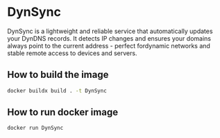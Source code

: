 # DynSync
DynSync is a lightweight and reliable service that automatically updates your DynDNS records. It detects IP changes and ensures your domains always point to the current address - perfect fordynamic networks and stable remote access to devices and servers. 

## How to build the image
```bash
docker buildx build . -t DynSync
```

## How to run docker image
```bash
docker run DynSync
```